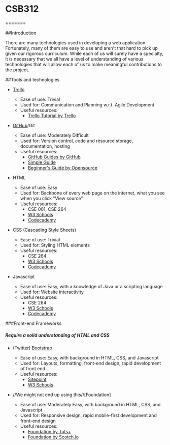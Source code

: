 # CSB312
=======

##Introduction

There are many technologies used in developing a web application. Fortunately, many of them are easy to use and aren't that hard to pick up given our rigorous curriculum. While each of us will surely have a specialty, it is necessary that we all have a level of understanding of various technologies that will allow each of us to make meaningful contributions to the project. 

##Tools and technologies

* [Trello](https://trello.com/)
	* Ease of use: Trivial
	* Used for: Communication and Planning w.r.t. Agile Development
	* Useful resources:
		* [Trello Tutorial by Trello](https://trello.com/b/I7TjiplA/trello-tutorial)

* [GitHub](https://github.com/)/Git
	* Ease of use: Moderately Difficult
	* Used for: Version control, code and resource storage, documentation, hosting
	* Useful resources:
		* [GitHub Guides by GitHub](https://guides.github.com/)
		* [Simple Guide](http://rogerdudler.github.io/git-guide/)
		* [Beginner's Guide by Opensource](https://opensource.com/life/15/2/beginners-guide-github)

* HTML
	* Ease of use: Easy
	* Used for: Backbone of every web page on the internet, what you see when you click "View source"
	* Useful resources:
		* CSE 001, CSE 264
		* [W3 Schools](http://www.w3schools.com/html/)
		* [Codecademy](http://www.codecademy.com/)

* CSS (Cascading Style Sheets)
	* Ease of use: Trivial
	* Used for: Styling HTML elements
	* Useful resources:
		* CSE 264
		* [W3 Schools](http://www.w3schools.com/CSS/)
		* [Codecademy](http://www.codecademy.com/)

* Javascript
	* Ease of use: Easy, with a knowledge of Java or a scripting language
	* Used for: Website interactivity
	* Useful resources:
		* CSE 264
		* [W3 Schools](http://www.w3schools.com/js/)
		* [Codecademy](http://www.codecademy.com/)

###Front-end Frameworks
##### Require a solid understanding of HTML and CSS

* (Twitter) [Bootstrap](http://getbootstrap.com/2.3.2/)
	* Ease of use: Easy, with background in HTML, CSS, and Javascript
	* Used for: Layouts, formatting, front-end design, rapid development of front end
	* Useful resources:
		* [Sitepoint](http://www.sitepoint.com/twitter-bootstrap-tutorial-handling-complex-designs/)
		* [W3 Schools](http://www.w3schools.com/bootstrap/)

* //We might not end up using this//[Foundation]
	* Ease of use: Moderately Easy, with background in HTML, CSS, and Javascript
	* Used for: Responsive design, rapid mobile-first development and front-end design
	* Useful resources:
		* [Foundation by Tuts+](http://webdesign.tutsplus.com/series/foundation-for-beginners--webdesign-12744)
		* [Foundation by Scotch.io](https://scotch.io/tutorials/getting-started-with-foundation-5-by-zurb)
